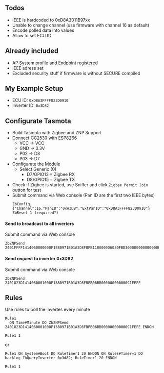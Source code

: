 
## Todos

- IEEE is hardcoded to 0xD8A3011B97xx
- Unable to change channel (use firmware with channel 16 as default)
- Encode polled data into values
- Allow to set ECU ID

## Already included

- AP System profile and Endpoint registered
- IEEE adress set
- Excluded security stuff if firmware is without SECURE compiled

## My Example Setup

- ECU ID: ``0xD8A3FFFF823D0910``
- Inverter ID: ``0x3D82``

## Configurate Tasmota

- Build Tasmota with Zigbee and ZNP Support
- Connect CC2530 with ESP8266
  - VCC -> VCC
  - GND -> 3.3V
  - P02 -> D8
  - P03 -> D7
- Configurate the Module
  - Select Generic (0)
    - D7/GPIO13 = Zigbee RX 
    - D8/GPIO15 = Zigbee TX
- Check if Zigbee is started, use Sniffer and click ``Zigbee Permit Join`` button for test
- Submit command via Web console (Pan ID are the first two IEEE bytes)
  ```
  ZbConfig {"Channel":16,"PanID":"0xA3D8","ExtPanID":"0xD8A3FFFF823D0910"}
  ZbReset 1 (required?)
  ```

#### Send to broadcast to all inverters
Submit command via Web console
```
ZbZNPSend 2401FFFF1414060000000F1E80971B01A3D8FBFB1100000D6030FBD3000000000000000004010281FEFE
```

#### Send request to inverter 0x3D82
Submit command via Web console
```
ZbZNPSend 2401823D1414060001000F1380971B01A3D8FBFB06BB000000000000C1FEFE
```

## Rules

Use rules to poll the invertes every minute

```
Rule1 
  ON Time#Minute DO ZbZNPSend 2401823D1414060001000F1380971B01A3D8FBFB06BB000000000000C1FEFE ENDON
  
Rule1 1
```

or

```
Rule1 ON System#Boot DO RuleTimer1 20 ENDON ON Rules#Timer=1 DO backlog ZbQueryInverter 0x3d82; RuleTimer1 20 ENDON

Rule1 1
```